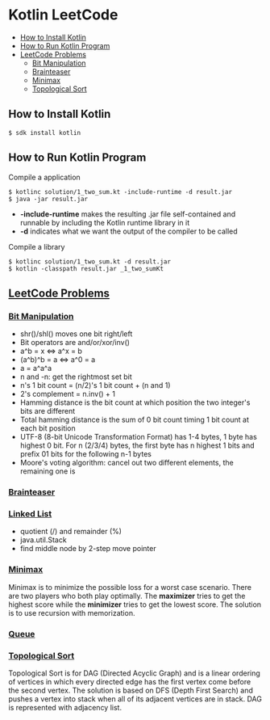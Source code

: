 # Kotlin LeetCode
- [How to Install Kotlin](#how-to-install-kotlin)    
- [How to Run Kotlin Program](#how-to-run-kotlin-program)    
- [LeetCode Problems](#leetcode-problems)  
  - [Bit Manipulation](#bit-manipulation) 
  - [Brainteaser](#brainteaser)
  - [Minimax](#minimax)
  - [Topological Sort](#topological-sort)

## How to Install Kotlin

    $ sdk install kotlin 

## How to Run Kotlin Program 
Compile a application

    $ kotlinc solution/1_two_sum.kt -include-runtime -d result.jar
    $ java -jar result.jar

+ **-include-runtime** makes the resulting .jar file self-contained and runnable by including the Kotlin runtime library in it
+ **-d** indicates what we want the output of the compiler to be called

Compile a library

    $ kotlinc solution/1_two_sum.kt -d result.jar
    $ kotlin -classpath result.jar _1_two_sumKt

## [LeetCode Problems](https://leetcode.com/problemset/all/)

### [Bit Manipulation](https://leetcode.com/tag/bit-manipulation/)
- shr()/shl() moves one bit right/left
- Bit operators are and/or/xor/inv()
- a^b = x <=> a^x = b
- (a^b)^b = a <=> a^0 = a
- a = a^a^a
- n and  -n: get the rightmost set bit
- n's 1 bit count = (n/2)'s 1 bit count + (n and 1)
- 2's complement = n.inv() + 1
- Hamming distance is the bit count at which position the two integer's bits are different
- Total hamming distance is the sum of 0 bit count timing 1 bit count at each bit position
- UTF-8 (8-bit Unicode Transformation Format) has 1-4 bytes, 1 byte has highest 0 bit. 
For n (2/3/4) bytes, the first byte has n highest 1 bits and prefix 01 bits for the following n-1 bytes
- Moore's voting algorithm: cancel out two different elements, the remaining one is 

### [Brainteaser](https://leetcode.com/tag/brainteaser/)

### [Linked List](https://leetcode.com/tag/linked-list/)
- quotient (/) and remainder (%)
- java.util.Stack
- find middle node by 2-step move pointer

### [Minimax](https://leetcode.com/tag/minimax/)
Minimax is to minimize the possible loss for a worst case scenario. 
There are two players who both play optimally. 
The **maximizer** tries to get the highest score while the **minimizer** tries to get the lowest score. 
The solution is to use recursion with memorization.

### [Queue](https://leetcode.com/tag/queue/)

### [Topological Sort](https://leetcode.com/tag/topological-sort/)
Topological Sort is for DAG (Directed Acyclic Graph) and is a linear ordering of vertices in which every directed edge has the first vertex come before the second vertex.
The solution is based on DFS (Depth First Search) and pushes a vertex into stack when all of its adjacent vertices are in stack.
DAG is represented with adjacency list.
    






